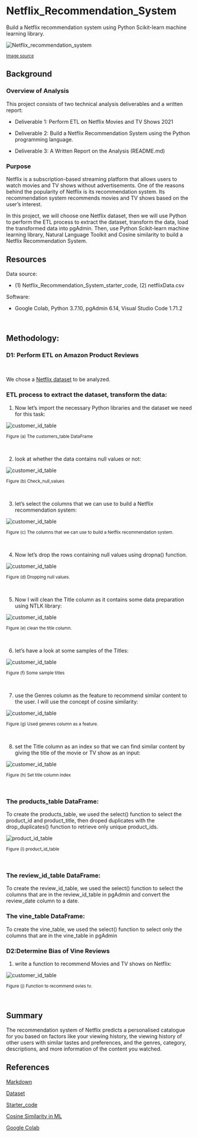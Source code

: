 # Netflix_Recommendation_System
Build a Netflix recommendation system using Python Scikit-learn machine learning library.

![Netflix_recommendation_system](./Images/Netflix-Recommendation-Engine-Working-StartupTalky.jpg)

<sub>[Image source](https://static.startuptalky.com/2021/12/Netflix-Recommendation-Engine-Working-StartupTalky.jpg)


## Background

### Overview of Analysis

This project consists of two technical analysis deliverables and a written report:

- Deliverable 1: Perform ETL on Netflix Movies and TV Shows 2021

- Deliverable 2: Build a Netflix Recommendation System using the Python programming language.

- Deliverable 3: A Written Report on the Analysis (README.md)


### Purpose

Netflix is a subscription-based streaming platform that allows users to watch movies and TV shows without advertisements. One of the reasons behind the popularity of Netflix is its recommendation system. Its recommendation system recommends movies and TV shows based on the user’s interest. 

In this project, we will choose one Netflix dataset, then we will use Python to perform the ETL process to extract the dataset, transform the data, load the transformed data into pgAdmin. Then, use Python Scikit-learn machine learning library, Natural Language Toolkit and Cosine similarity to build a Netflix Recommendation System.

## Resources

Data source:

- (1) Netflix_Recommendation_System_starter_code, (2) netflixData.csv

Software:

- Google Colab, Python 3.7.10, pgAdmin 6.14, Visual Studio Code 1.71.2
 
<br/>

## Methodology:

### D1: Perform ETL on Amazon Product Reviews

<br/>

We chose a [Netflix dataset](https://www.kaggle.com/datasets/satpreetmakhija/netflix-movies-and-tv-shows-2021) to be analyzed.


### ETL process to extract the dataset, transform the data:

1. Now let’s import the necessary Python libraries and the dataset we need for this task:

![customer_id_table](./Images/Netflix_Data_df.png)
 
<sub> Figure (a) The customers_table DataFrame

<br/>

2. look at whether the data contains null values or not:

![customer_id_table](./Images/Check_null_values.png)
 
<sub> Figure (b) Check_null_values

<br/>

3. let’s select the columns that we can use to build a Netflix recommendation system:

![customer_id_table](./Images/columns%20_that_be_use_NRS.png)
 
<sub> Figure (c) The columns that we can use to build a Netflix recommendation system.

<br/>

4. Now let’s drop the rows containing null values using dropna() function.

![customer_id_table](./Images/drop_nan.png)
 
<sub> Figure (d) Dropping null values.

<br/>

5. Now I will clean the Title column as it contains some data preparation using NTLK library:

![customer_id_table](./Images/clean_title_column.png)
 
<sub> Figure (e) clean the title column.

<br/>

6. let’s have a look at some samples of the Titles:

![customer_id_table](./Images/some_sample_tiltes.png)
 
<sub> Figure (f) Some sample titles

<br/>

7. use the Genres column as the feature to recommend similar content to the user. I will use the concept of cosine similarity:

![customer_id_table](./Images/genere_as_feature.png)
 
<sub> Figure (g) Used generes column as a feature.

<br/>

8. set the Title column as an index so that we can find similar content by giving the title of the movie or TV show as an input:

![customer_id_table](./Images/set_title_column_index.png)
 
<sub> Figure (h) Set title column index

<br/>


### The products_table DataFrame:

To create the products_table, we used the select() function to select the product_id and product_title, then droped duplicates with the drop_duplicates() function to retrieve only unique product_ids.


![product_id_table](./Images/product_id_table.png)
 
<sub> Figure (i) product_id_table

<br/>

### The review_id_table DataFrame:

To create the review_id_table, we used the select() function to select the columns that are in the review_id_table in pgAdmin and convert the review_date column to a date.


### The vine_table DataFrame:

To create the vine_table, we used the select() function to select only the columns that are in the vine_table in pgAdmin

### D2:Determine Bias of Vine Reviews

1. write a function to recommend Movies and TV shows on Netflix:

![customer_id_table](./Images/function_to_recommend_movies_tv.png)
 
<sub> Figure (j) Function to recommend ovies tv.

<br/>


## Summary

The recommendation system of Netflix predicts a personalised catalogue for you based on factors like your viewing history, the viewing history of other users with similar tastes and preferences, and the genres, category, descriptions, and more information of the content you watched.


## References

[Markdown](https://docs.github.com/en/get-started/writing-on-github/getting-started-with-writing-and-formatting-on-github/basic-writing-and-formatting-syntax)

[Dataset](https://www.kaggle.com/datasets/satpreetmakhija/netflix-movies-and-tv-shows-2021)

[Starter_code](https://thecleverprogrammer.com/2022/07/05/netflix-recommendation-system-using-python/)

[Cosine Similarity in ML](https://thecleverprogrammer.com/2021/02/27/cosine-similarity-in-machine-learning/)
 
[Google Colab](https://colab.research.google.com/github/jakevdp/PythonDataScienceHandbook/blob/master/notebooks/01.01-Help-And-Documentation.ipynb)

